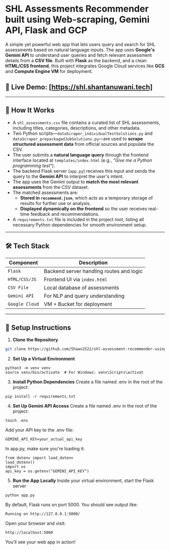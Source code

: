 # SHL Assessments Recommender built using Web-scraping, Gemini API, Flask and GCP

A simple yet powerful web app that lets users query and search for SHL assessments based on natural language inputs. The app uses **Google's Gemini API** to understand user queries and fetch relevant assessment details from a **CSV file**. Built with **Flask** as the backend, and a clean **HTML/CSS frontend**, this project integrates Google Cloud services like **GCS** and **Compute Engine VM** for deployment.

## 🔗 Live Demo: [https://shl.shantanuwani.tech]

---

## 🧠 How It Works

- A `shl_assessments.csv` file contains a curated list of SHL assessments, including titles, categories, descriptions, and other metadata.
- Two Python scripts—`dataScraper_individualTestSolutions.py` and `dataScraper_prepackagedJobSolutions.py`—are used to **scrape structured assessment data** from official sources and populate the CSV.
- The user submits a **natural language query** through the frontend interface located at `templates/index.html` (e.g., _"Give me a Python programming test"_).
- The backend Flask server (`app.py`) receives this input and sends the query to the **Gemini API** to interpret the user's intent.
- The app uses the Gemini output to **match the most relevant assessments** from the CSV dataset.
- The matched assessments are:
  - **Stored in `recommend.json`**, which acts as a temporary storage of results for further use or analysis.
  - **Displayed dynamically on the frontend** so the user receives real-time feedback and recommendations.
- A `requirements.txt` file is included in the project root, listing all necessary Python dependencies for smooth environment setup.

---

## 🛠 Tech Stack

| Component        | Description                                |
|------------------|--------------------------------------------|
| `Flask`          | Backend server handling routes and logic   |
| `HTML/CSS/JS`    | Frontend UI via `index.html`               |
| `CSV File`       | Local database of assessments              |
| `Gemini API`     | For NLP and query understanding            |
| `Google Cloud`   | VM + Bucket for deployment                 |

---

## 🚀 Setup Instructions

1. **Clone the Repository**

```bash
git clone https://github.com/Shaan2522/shl-assessment-recommender-using-webscraping-geminiAPI-flask-GCP
```

2. **Set Up a Virtual Environment**
```
python3 -m venv venv
source venv/bin/activate  # For Windows: venv\Scripts\activat
```

3. **Install Python Dependencies**
Create a file named .env in the root of the project:
```
pip install -r requirements.txt
```

4. **Set Up Gemini API Access**
Create a file named .env in the root of the project:
```
touch .env
```
Add your API key to the .env file:
```
GEMINI_API_KEY=your_actual_api_key
```
In app.py, make sure you're loading it:
```
from dotenv import load_dotenv
load_dotenv()
import os
api_key = os.getenv("GEMINI_API_KEY")
```

5. **Run the App Locally**
Inside your virtual environment, start the Flask server
```
python app.py
```
By default, Flask runs on port 5000. You should see output like:
```
Running on http://127.0.0.1:5000/
```
Open your browser and visit:
```
http://localhost:5000
```
You’ll see your web app in action!
